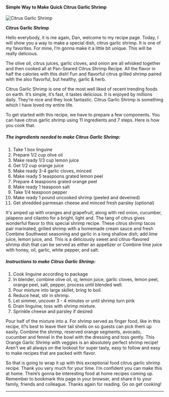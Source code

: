            

#### Simple Way to Make Quick Citrus Garlic Shrimp

![Citrus Garlic Shrimp](https://img-global.cpcdn.com/recipes/5892124576317440/751x532cq70/citrus-garlic-shrimp-recipe-main-photo.jpg)

**Citrus Garlic Shrimp**

Hello everybody, it is me again, Dan, welcome to my recipe page. Today, I will show you a way to make a special dish, citrus garlic shrimp. It is one of my favorites. For mine, I’m gonna make it a little bit unique. This will be really delicious.

The olive oil, citrus juices, garlic cloves, and onion are all whisked together and then cooked all at Pan-Seared Citrus Shrimp Recipe. All the flavor in half the calories with this dish! Fun and flavorful citrus grilled shrimp paired with the also flavorful, but healthy, garlic & herb.

Citrus Garlic Shrimp is one of the most well liked of recent trending foods on earth. It’s simple, it’s fast, it tastes delicious. It is enjoyed by millions daily. They’re nice and they look fantastic. Citrus Garlic Shrimp is something which I have loved my entire life.

To get started with this recipe, we have to prepare a few components. You can have citrus garlic shrimp using 11 ingredients and 7 steps. Here is how you cook that.

##### The ingredients needed to make Citrus Garlic Shrimp:

1.  Take 1 box linguine
2.  Prepare 1/2 cup olive oil
3.  Make ready 1/3 cup lemon juice
4.  Get 1/2 cup orange juice
5.  Make ready 3-4 garlic cloves, minced
6.  Make ready 5 teaspoons grated lemon peel
7.  Prepare 4 teaspoons grated orange peel
8.  Make ready 1 teaspoon salt
9.  Take 1/4 teaspoon pepper
10.  Make ready 1 pound uncooked shrimp (peeled and deveined)
11.  Get shredded parmesan cheese and minced fresh parsley (optional)

It's amped up with oranges and grapefruit, along with red onion, cucumber, jalapeno and cilantro for a bright, light and. The tang of citrus gives wonderful flavor to this special shrimp recipe. These citrus shrimp tacos pair marinated, grilled shrimp with a homemade cream sauce and fresh Combine Southwest seasoning and garlic in a long shallow dish; add lime juice, lemon juice, and. This is a deliciously sweet and citrus-flavored shrimp dish that can be served as either an appetizer or Combine lime juice with honey, oil, garlic, white pepper, and salt.

##### Instructions to make Citrus Garlic Shrimp:

1.  Cook linguine according to package
2.  In blender, combine olive oil, oj, lemon juice, garlic cloves, lemon peel, orange peel, salt, pepper, process until blended well.
3.  Pour mixture into large skillet, bring to boil.
4.  Reduce heat, stir in shrimp.
5.  Let simmer, uncover 3 - 4 minutes or until shrimp turn pink
6.  Drain linguine, toss with shrimp mixture.
7.  Sprinkle cheese and parsley if desired

Pour half of the mixture into a. For shrimp served as finger food, like in this recipe, it?s best to leave their tail shells on so guests can pick them up easily. Combine the shrimp, reserved orange segments, avocado, cucumber and fennel in the bowl with the dressing and toss gently. This Orange Garlic Shrimp with veggies is an absolutely perfect shrimp recipe! Aren't we all always on the lookout for super tasty, easy to follow and easy to make recipes that are packed with flavor.

So that is going to wrap it up with this exceptional food citrus garlic shrimp recipe. Thank you very much for your time. I’m confident you can make this at home. There’s gonna be interesting food at home recipes coming up. Remember to bookmark this page in your browser, and share it to your family, friends and colleague. Thanks again for reading. Go on get cooking!

* * *